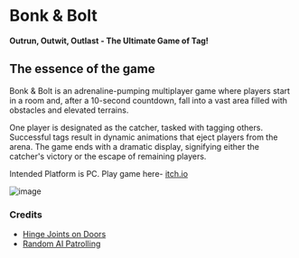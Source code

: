 # Bonk & Bolt

**Outrun, Outwit, Outlast - The Ultimate Game of Tag!**

## The essence of the game

Bonk & Bolt is an adrenaline-pumping multiplayer game where players start in a room and, after a 10-second countdown, fall into a vast area filled with obstacles and elevated terrains. 

One player is designated as the catcher, tasked with tagging others. Successful tags result in dynamic animations that eject players from the arena. The game ends with a dramatic display, signifying either the catcher's victory or the escape of remaining players.

Intended Platform is PC. Play game here- [itch.io](https://mayamichael.itch.io/bonk-bolt)

![image](https://github.com/our-game-maya-and-michael/Bonk-Bolt/assets/85742675/bbbd667b-25f2-40fa-90dc-89a9739e19d8)

### Credits
* [Hinge Joints on Doors](https://www.youtube.com/watch?v=HaLGYIYqPug&ab_channel=LittleOwlGaming-Unity3dTutorialsWithBrokn)
* [Random AI Patrolling](https://github.com/JonDevTutorial/RandomNavMeshMovement)
